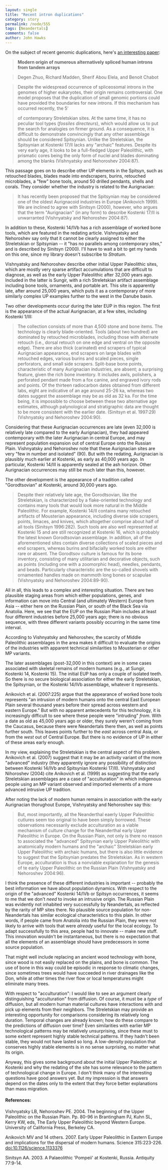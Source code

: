 ```yaml
---
layout: single 
title: "Recent intron duplications" 
category: story
permalink: /node/555
tags: [Neandertals] 
comments: false 
author: John Hawks 
---
```



<p>
On the subject of recent genomic duplications, here's <a href="http://dx.doi.org/10.1073/pnas.0604777104">an interesting paper</a>: 
</p>

<blockquote><b>Modern origin of numerous alternatively spliced human introns from tandem arrays</b></blockquote>

<blockquote>Degen Zhuo, Richard Madden, Sherif Abou Elela, and Benoit Chabot</blockquote>

<blockquote>Despite the widespread occurrence of spliceosomal introns in the genomes of higher eukaryotes, their origin remains controversial. One model proposes that the duplication of small genomic portions could have provided the boundaries for new introns. If this mechanism has occurred recently, the 5'













































































































































































































































































































































































































































































































































































































































































































































































































































































































































































































































































































































































































































































































































































































































































































































































































































































































































































































































































































































































































































































































































































































































































































































































































































































































































































































































































































































































































































































































































































































































































































































































































































































































































































































































































































































































































































































































































































































































































































































































































































































































































































































































































































































































































































































































































































































































































































































































































































































































































































































































































































































































































































































































































































































































































































































































































































































































































































































































































































































































































































































































































































































































































































































































































































































































































































































































































































































































































































































































































































































































































































































































































































































































































































































































































































































































































































































































































































































































































































































































































































































































































































































































































































































































































































































































































































































































































































































































































































































































































































































































































































































































































































































































































































































































































































































































































































































































































































































































































































































































































































































































































































































































































































































































































































































































































































































































































































































































































































































































































































































































































































































































































































































































































































































































































































































































































































































































































































































































































































































































































































































































































































































































































































































































































































































































































































































































































































































































































































































































































































































































































































































































































































































































































































































































































































































































































































































































































































































































































































































































































































































































































































































































































































































































































































































































































































































































































































































































































































































































































































































































































































































































































































































































































































































































































































































































































































































































































































































































































































































































































































































































































































































































































































































































































































































































































































































































































































































































































































































































































































































































































































































































































































































































































































































































































































































































































































































































































































































































































































































































































































































































































































































































































































































































































































































































































































































































































































































































































































































































































































































































































































































































































































































































































































































































































































































































































































































































































































































































































































































































































































































































































































































































































































































































































































































































































































































































































































































































































































































































































































































































































































































































































































































































































































































































































































































































































































































































































































































































































































































































































































































































































































































































































































































































































































































































































































































































































































































































































































































































































































































































































































































































































































































































































































































































































































































































































































































































































































































































































































































































































































































































































































































































































































































































































































































































































































































































































































































































































































































































































































































































































































































































































































































































































































































































































































































































































































































































































































































































































































































































































































































































































































































































































































































































































































































































































































































































































































































































































































































































































































































































































































































































































































































































































































































































































































































































































































































































































































































































































































































































































































































































































































































































































































































































































































































































































































































































































































































































































































































































































































































































































































































































































































































































































































































































































































































































































































































































































































































































































































































































































































































































































































































































































































































































































































































































































































































































































































































































































































































































































































































































































































































































































































































































































































































































































































































































































































































































































































































































































































































































































































































































































































































































































































































































































































































































































































































































































































































































































































































































































































































































































































































































































































































































































































































































































































































































































































































































































































































































































































































































































































































































































































































































































































































































































































































































































































































































































































































































































































































































































































































































































































































































































































































































































































































































































































































































































































































































































































































































































































































































































































































































































































































































































































































































































































































































































































































































































































































































































































































































































































































































































































































































































































































































































































































































































































































































































































































































































































































































































































































































































































































































































































































































































































































































































































































































































































































































































































































































































































































































































































































































































































































































































































































































































































































































































































































































































































































































































































































































































































































































































































































































































































































































































































































































































































































































































































































































































































































































































































































































































































































































































































































































































































































































































































































































































































































































































































































































































































































































































































































































































































































































































































































































































































































































































































































































































































































































































































































































































































































































































































































































































































































































































































































































































































































































































































































































































































































































































































































































































































































































































































































































































































































































































































































































































































































































































































































































































































































































































































































































































































































































































































































































































































































































































































































































































































































































































































































































































































































































































































































































































































































































































































































































































































































































































































































































































































































































































































































































































































































































































































































































































































































































































































































































































































































































































































































































































































































































































































































































































































































































































































































































































































































































































































































































































































































































































































































































































































































































































































































































































































































































































































































































































































































































































































































































































































































































































































































































































































































































































































































































































































































































































































































































































































































































































































































































































































































































































































































































































































































































































































































































































































































































































































































































































































































































































































































































































































































































































































































































































































































































































































































































































































































































































































































































































































































































































































































































































































































































































































































































































































































































































































































































































































































































































































































































































































































































































































































































































































































































































































































































































































































































































































































































































































































































































































































































































































































































































































































































































































































































































































































































































































































































































































































































































































































































































































































































































































































































































































































































































































































































































































































































































































































































































































































































































































































































































































































































































































































































































































































































































































































































































































































































































































































































































































































































































































































































































































































































































































































































































































































































































































































































































































































































































































































































































































































































































































































































































































































































































































































































































































































































































































































































































































































































































































































































































































































































































































































































































































































































































































































































































































































































































































































































































































































































































































































































































































































































































































































































































































































































































































































































































































































































































































































































































































































































































































































































































































































































































































































































































































































































































































































































































































































































































































































































































































































































































































































































































































































































































































































































































































































































































































































































































































































































































































































































































































































































































































































































































































































































































































































































































































































































































































































































































































































































































































































































































































































































































































































































































































































































































































































































































































































































































































































































































































































































































































































































































































































































































































































































































































































































































































































































































































































































































































































































































































































































































































































































































































































































































































































































































































































































































































































































































































































































































































































































































































































































































































































































































































































































































































































































































































































































































































































































































































































































































































































































































































































































































































































































































































































































































































































































































































































































































































































































































































































































































































































































































































































































































































































































































































































































































































































































































































































































































































































































































































































































































































































































































































































































































































































































































































































































































































































































































































































































































































































































































































































































































































































































































































































































































































































































































































































































































































































































































































































































































































































































































































































































































































































































































































































































































































































































































































































































































































































































































































































































































































































































































































































































































































































































































































































































































































































































































































































































































































































































































































































































































































































































































































































































































































































































































































































































































































































































































































































































































































































































































































































































































































































































































































































































































































































































































































































































































 of contemporary Streletskian sites. At the same time, it has no peculiar tool types (<i>fossiles directeurs</i>), which would allow us to put the search for analogies on firmer ground. As a consequence, it is difficult to demonstrate convincingly that any other assemblage should be considered Spitsynian. Unlike the Streletskian, the Spitsynian at Kostenki 17/II lacks any "archaic" features. Despite its very early age, it looks to be a full-fledged Upper Paleolithic, with prismatic cores being the only form of nuclei and blades dominating among the blanks (Vishnyatsky and Nehoroshev 2004:87).</blockquote>

<p>
This passage goes on to describe other UP elements in the Spitsyn, such as retouched blades, blades made into endscrapers, burins, retouched microblades, a "few" bone tools, around 50 drilled pendants, shells and corals. They consider whether the industry is related to the Aurignacian: 
</p>

<blockquote>It has recently been proposed that the Spitsynian may be considered one of the oldest Aurignacoid industries in Europe (Anikovich 1999). We are inclined to agree with Sinitsyn (2000), however, who argues that the term "Aurignacian" (in any form) to describe Kostenki 17/II is unwarranted (Vishnyatsky and Nehoroshev 2004:87).</blockquote>

<p>
In addition to these, Kostenki 14/IVb has a rich assemblage of worked bone tools, which are featured in the redating article. Vishnyatsky and Nehoroshev say only that it cannot be clearly assigned to either the Streletskian or Spitsynian -- it "has no parallels among contemporary sites," and is described by Sinitsyn (2000). I'll have to wait a bit to get my hands on this one, since my library doesn't subscribe to <i>Stratum</i>. 
</p>

<p>
Vishnyatsky and Nehoroshev describe other initial Upper Paleolithic sites, which are mostly very sparse artifact accumulations that are difficult to diagnose, as well as the early Upper Paleolithic after 32,000 years ago. Included in the latter is Sungir, with a rich Streletskian artifact assemblage including bone tools, ornaments, and portable art. This site is apparently late, after around 25,000 years, which puts it as a contemporary of more similarly complex UP examples further to the west in the Danube basin. 
</p>

<p>
Two other developments occur during the later EUP in this region. The first is the appearance of the actual Aurignacian, at a few sites, including Kostenki 1/III: 
</p>

<blockquote>The collection consists of more than 4,500 stone and bone items. The technology is clearly blade-oriented. Tools (about two hundred) are dominated by retouched microblades, including those with alternate retouch (i.e., dorsal retouch on one edge and ventral on the opposite edge). There are also thick (carinated) end scrapers of typical Aurignacian appearance, end scrapers on large blades with retouched edges, various burins and scaled pieces, single perforators, and small side scrapers. Split-base bone points, characteristic of many Aurignacian industries, are absent; a surprising feature, given the rich bone inventory. It includes awls, polishers, a perforated pendant made from a fox canine, and engraved ivory rods and points. Of the thirteen radiocarbon dates obtained from different labs, eight are indicative of an age around 25-26 ka, whereas two dates suggest the assemblage may be as old as 32 ka. For the time being, it is impossible to choose between these two alternative age estimates, although palynological and stratigraphic data are thought to be more consistent with the earlier date. (Sinitsyn et al. 1997:29) (Vishnyatsky and Nehoroshev 2004:90). </blockquote>

<p>
Considering that these Aurignacian occurrences are late (even 32,000 is relatively late compared to the early Aurignacian), they had appeared contemporary with the later Aurignacian in central Europe, and may represent population expansion out of central Europe onto the Russian Plain. Vishnyatsky and Nehoroshev note that these Aurignacian sites are very "few in number and isolated" (90). But with the redating, Aurignacian is plausibly much earlier at Kostenki, as early as 40,000 years ago. In particular, Kostenki 14/III is apparently sealed at the ash horizon. Other Aurignacian occurrences may still be much later than this, however.
</p>

<p>
The other development is the appearance of a tradition called "Gorodtsovian" at Kostenki, around 30,000 years ago. 
</p>

<blockquote>Despite their relatively late age, the Gorodtsovian, like the Streletskian, is characterized by a flake-oriented technology and contains many tools that would look more natural in the Middle Paleolithic. For example, Kostenki 14/II contains many retouched artifacts of Mousterian appearance, including diverse side scrapers, points, limaces, and knives, which altogether comprise about half of all tools (Sinitsyn 1996:282). Such tools are also well represented at Kostenki 15 and are still recognized at Kostenki 16, which is probably the latest known Gorodtsovian assemblage. In addition, all of the aforementioned sites contain diverse collections of scaled pieces and end scrapers, whereas burins and bifacially worked tools are either rare or absent. The Gorodtsov culture is famous for its bone inventory, consisting of many utilitarian and decorative objects, such as points (including one with a zoomorphic head), needles, pendants, and beads. Particularly characteristic are the so-called shovels with ornamented handles made on mammoth long bones or scapulae (Vishnyatsky and Nehoroshev 2004:89-90). </blockquote>

<p>
All in all, this leads to a complex and interesting situation. There are two plausible staging areas from which either populations, genes, and information can move into Central (and ultimately Western) Europe from Asia -- either here on the Russian Plain, or south of the Black Sea via Anatolia. Here, we see that the EUP on the Russian Plain includes at least four different industries before 25,000 years ago; there is no obvious sequence, with three different variants possibly occurring in the same time interval. 
</p>

<p>
According to Vishnyatsky and Nehoroshev, the scarcity of Middle Paleolithic assemblages in the area makes it difficult to evaluate the origins of the industries with apparent technical similarities to Mousterian or other MP variants. 
</p>

<p>
The later assemblages (post-32,000 in this context) are in some cases associated with skeletal remains of modern humans (e.g., at Sungir, Kostenki 14, Kostenki 15). The initial EUP has only a couple of isolated teeth. So there is no secure biological association for either the early Streletskian, the Spitsynian, or the Kostenki 14/IVb assemblage, whatever it represents. 
</p>

<p>
Anikovich et al. (2007:225) argue that the appearance of worked bone tools represents "an intrusion of modern humans onto the central East European Plain several thousand years before their spread across western and eastern Europe." But with no apparent antecedents for this technology, it is increasingly difficult to see where these people were "intruding" <i>from</i>. With a date as old as 45,000 years ago or older, they surely weren't coming from the Caucasus, because there were Neandertals there then, as well as points further south. This leaves points further to the <i>east</i> across central Asia, or from the <i>west</i> out of Central Europe. But there is no evidence of UP in either of these areas early enough. 
</p>

<p>
In my view, explaining the Streletskian is the central aspect of this problem. Anikovich et al. (2007) suggest that it may be an activity variant of the more "advanced" industry (they apparently ignore any possibility of distinction between Kostenki 14/IVb and Spitsynian Kostenki 17/II). Vishnyatsky and Nihoroshev (2004) cite Anikovich et al. (1999) as suggesting that the early Streletskian assemblages are a case of "acculturation" in which indigenous people using an MP variant observed and imported elements of a more advanced intrusive UP tradition. 
</p>

<p>
After noting the lack of modern human remains in association with the early Aurignacian thorughout Europe, Vishnyatsky and Nehoroshev say this: 
</p>

<blockquote>But, most importantly, all the Neanderthal eaerly Upper Paleolithic cutlures seem too original to have been simply borrowed. These observations necessarily exclude acculturation as a viable mechanism of culture change for the Neanderthal early Upper Paleolithic in Europe. On the Russian Plain, not only is there no reason to associated the "advanced" Spitsynian early Upper Paleolithic with anatomically modern humans and the "archaic" Streletskian early Upper Paleolithic with archaic humans, but there is also little evidence to suggest that the Spitsynian predates the Streletskian. As in western Europe, acculturation is thus a nonviable explanation for the genesis of te early Upper Paleolithic on the Russian Plain (Vishnyatsky and Nehoroshev 2004:96). </blockquote>

<p>
I think the presence of these different industries is important -- probably the best information we have about population dynamics. With respect to the origin of the "advanced" Kostenki 14/IVb or Spitsyn occurrences, it seems to me that we don't <i>need</i> to invoke an intrusive origin. The Russian Plain was evidently not inhabited very successfully by Neandertals, as reflected by the rarity of MP sites there. No plausible source population for non-Neandertals has similar ecological characteristics to this plain. In other words, if people came from Anatolia into the Russian Plain, they were not likely to arrive with tools that were <i>already</i> useful for the local ecology. To adapt successfully to this area, people had to innovate -- make new stuff. This innovation wouldn't be instantaneous, but there is no expectation that all the elements of an assemblage should have predecessors in some source population. 
</p>

<p>
That might well include replacing an ancient wood technology with bone, since wood is not easily replaced on the plains, and bone is common. The use of bone in this way could be episodic in response to climatic changes, since sometimes trees would have succeeded in river drainages like the Don, while at other times the river flow or local temperatures might eliminate many trees. 
</p>

<p>
With respect to "acculturation": I would like to see an argument clearly distinguishing "acculturation" from diffusion. Of course, it must be a <i>type</i> of diffusion, but all modern human material cultures have interactions with and pick up elements from their neighbors. The Streletskian may provide an interesting opportunity for comparisons considering its relatively long duration. Temporal changes are already known; how do these compare to the predictions of diffusion over time? Even similarities with earlier MP technological patterns may be relatively unsurprising, since these must to some extent represent highly stable technical patterns. If they hadn't been stable, they would not have lasted so long. A low-density population that conserves highly stable elements is in no sense surprising, no matter what its origin. 
</p>

<p>
Anyway, this gives some background about the initial Upper Paleolithic at Kostenki and why the redating of the site has some relevance to the pattern of technological change in Europe. I don't think many of the interesting questions have good answers yet. But my impression is that answers depend on the dates only to the extent that they force better explanations than mass migration. 
</p>

<h4>References:</h4>

<p class="cite">Vishnyatsky LB, Nehoroshev PE. 2004. The beginning of the Upper Paleolithic on the Russian Plain. Pp. 80-96 in Brantingham PJ, Kuhn SL, Kerry KW, eds, The Early Upper Paleolithic beyond Western Europe. University of California Press, Berkeley CA. </p>

<p class="cite">Anikovich MV and 14 others. 2007. Early Upper Paleolithic in Eastern Europe and implications for the dispersal of modern humans. Science 315:223-226. <a href="http://dx.doi.org/10.1126/science.1133376">doi:10.1126/science.1133376</a></p>

<p class="cite">Sinitsyn AA. 2003. A Palaeolithic 'Pompeii' at Kostenki, Russia. Antiquity 77:9-14. </p>


